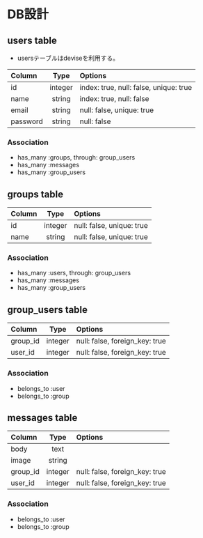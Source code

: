 # DB設計

## users table
+ usersテーブルはdeviseを利用する。

|Column|Type|Options|
|:--|:-:|:--|
|id|integer|index: true, null: false, unique: true|
|name|string|index: true, null: false|
|email|string|null: false, unique: true|
|password|string|null: false|

### Association
+ has_many :groups, through: group_users
+ has_many :messages
+ has_many :group_users

## groups table
|Column|Type|Options|
|:--|:-:|:--|
|id|integer|null: false, unique: true|
|name|string|null: false, unique: true|

### Association
+ has_many :users, through: group_users
+ has_many :messages
+ has_many :group_users

## group_users table
|Column|Type|Options|
|:--|:-:|:--|
|group_id|integer|null: false, foreign_key: true|
|user_id|integer|null: false, foreign_key: true|

### Association
+ belongs_to :user
+ belongs_to :group

## messages table
|Column|Type|Options|
|:--|:-:|:--|
|body|text||
|image|string||
|group_id|integer|null: false, foreign_key: true|
|user_id|integer|null: false, foreign_key: true|

### Association
+ belongs_to :user
+ belongs_to :group
